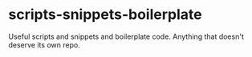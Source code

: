 # scripts-snippets-boilerplate
Useful scripts and snippets and boilerplate code. Anything that doesn't deserve its own repo.
